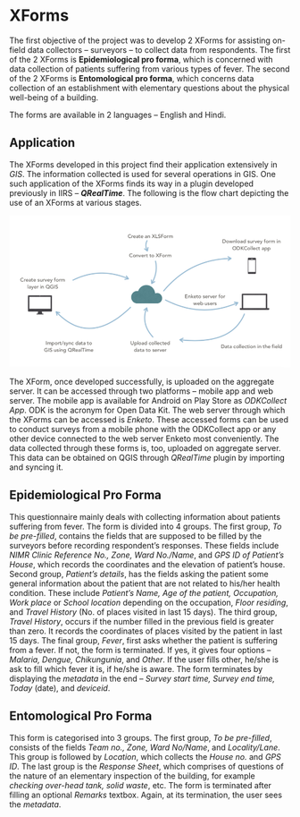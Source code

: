 # XForms
The first objective of the project was to develop 2 XForms for assisting on-field data collectors – surveyors – to collect data from respondents. The first of the 2 XForms is __Epidemiological pro forma__, which is concerned with data collection of patients suffering from various types of fever. The second of the 2 XForms is __Entomological pro forma__, which concerns data collection of an establishment with elementary questions about the physical well-being of a building.

The forms are available in 2 languages – English and Hindi.


## Application
The XForms developed in this project find their application extensively in _GIS_. The information collected is used for several operations in GIS. One such application of the XForms finds its way in a plugin developed previously in IIRS – *__QRealTime__*. The following is the flow chart depicting the use of an XForms at various stages.

![Flowchart depicting XForm life cycle in QGIS](https://github.com/yashdeep01/XForms/blob/master/Flowchart.png)

The XForm, once developed successfully, is uploaded on the aggregate server. It can be accessed through two platforms – mobile app and web server. The mobile app is available for Android on Play Store as *ODKCollect App*. ODK is the acronym for Open Data Kit. The web server through which the XForms can be accessed is *Enketo*. These accessed forms can be used to conduct surveys from a mobile phone with the ODKCollect app or any other device connected to the web server Enketo most conveniently. The data collected through these forms is, too, uploaded on aggregate server. This data can be obtained on QGIS through _QRealTime_ plugin by importing and syncing it.


## Epidemiological Pro Forma
This questionnaire mainly deals with collecting information about patients suffering from fever. The form is divided into 4 groups. The first group, *To be pre-filled*, contains the fields that are supposed to be filled by the surveyors before recording respondent’s responses. These fields include *NIMR Clinic Reference No., Zone, Ward No./Name*, and *GPS ID of Patient’s House*, which records the coordinates and the elevation of patient’s house. Second group, *Patient’s details*, has the fields asking the patient some general information about the patient that are not related to his/her health condition. These include *Patient’s Name, Age of the patient, Occupation, Work place* or *School location* depending on the occupation, *Floor residing*, and *Travel History* (No. of places visited in last 15 days). The third group, *Travel History*, occurs if the number filled in the previous field is greater than zero. It records the coordinates of places visited by the patient in last 15 days. The final group, *Fever*, first asks whether the patient is suffering from a fever. If not, the form is terminated. If yes, it gives four options – *Malaria, Dengue, Chikungunia*, and *Other*. If the user fills other, he/she is ask to fill which fever it is, if he/she is aware. The form terminates by displaying the *metadata* in the end – *Survey start time, Survey end time, Today* (date), and *deviceid*.


## Entomological Pro Forma
This form is categorised into 3 groups. The first group, *To be pre-filled*, consists of the fields *Team no., Zone, Ward No/Name*, and *Locality/Lane*. This group is followed by *Location*, which collects the *House no.* and *GPS ID*. The last group is the *Response Sheet*, which comprises of questions of the nature of an elementary inspection of the building, for example *checking over-head tank, solid waste*, etc. The form is terminated after filling an optional *Remarks* textbox. Again, at its termination, the user sees the *metadata*.
